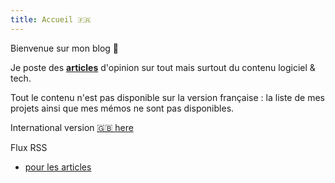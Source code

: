 ```yaml
---
title: Accueil 🇫🇷
---
```


Bienvenue sur mon blog 🎉

Je poste des [**articles**](articles) d'opinion sur tout mais surtout du contenu logiciel & tech.

Tout le contenu n'est pas disponible sur la version française : la liste de mes projets ainsi que mes mémos ne sont pas disponibles.

International version [🇬🇧 here](..)

Flux RSS 
- [pour les articles](https://ewen.quimerch.com/fr/articles/index.xml)